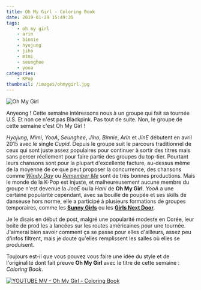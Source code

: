 ```yaml
---
title: Oh My Girl - Coloring Book
date: 2019-01-29 15:49:35
tags:
    - oh my girl
    - arin
    - binnie
    - hyojung
    - jiho
    - mimi
    - seunghee
    - yooa
categories:
    - KPop
thumbnail: /images/ohmygirl.jpg
---
```


![Oh My Girl](/images/ohmygirl.jpg)

Anyeong ! Cette semaine intéressons nous à un groupe qui fait sa tournée U.S. Et non ce n'est pas Blackpink. Pas tout de suite. Non, le groupe de cette semaine c'est Oh My Girl !

*Hyojung*, *Mimi*, *YooA*, *Seunghee*, *Jiho*, *Binnie*, *Arin* et *JinE* débutent en avril 2015 avec le single *Cupid*. Depuis le groupe suit le parcours traditionnel de ceux qui sont juste assez populaires pour continuer à sortir des titres mais sans percer réellement pour faire partie des groupes du top-tier. Pourtant leurs chansons sont pour la plupart d'excellente facture, au-dessus même de la moyenne de ce que peut proposer la concurrence, des chansons comme [*Windy Day*](https://www.youtube.com/watch?v=AJqhKWo89FQ) ou [*Remember Me*](https://www.youtube.com/watch?v=RrvdjyIL0fA) sont de très bonnes productions. Mais le monde de la K-Pop est injuste, et malheureusement aucune membre du groupe n'est devenue la *JooE* ou la *Hani* de **Oh My Girl**. *YooA* a une certaine popularité cependant, avec sa bouille de poupée et ses skills de danseuse hors norme, elle a participé à plusieurs formations de groupes temporaires, comme les [**Sunny Girls**](https://www.youtube.com/watch?v=oIYtYtIwhWg) ou les [**Girls Next Door**](https://www.youtube.com/watch?v=pxehTrUTo0A).

Je le disais en début de post, malgré une popularité modeste en Corée, leur boite de prod les a lancées sur les routes américaines pour une tournée. J'aimerai bien savoir comment ça se passe pour elles d'ailleurs, assez peu d'infos filtrent, mais je doute qu'elles remplissent les salles où elles se produisent.

Toujours est-il que vous pouvez vous faire une idée du style et de l'originalité dont fait preuve **Oh My Girl** avec le titre de cette semaine : *Coloring Book*.

[![YOUTUBE MV - Oh My Girl - Coloring Book](https://img.youtube.com/vi/7cjZFjWBZI0/0.jpg)](https://www.youtube.com/watch?v=7cjZFjWBZI0)
